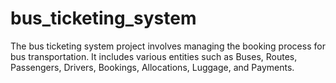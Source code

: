 # bus_ticketing_system
The bus ticketing system project involves managing the booking process for bus transportation. It includes various entities such as Buses, Routes, Passengers, Drivers, Bookings, Allocations, Luggage, and Payments.
